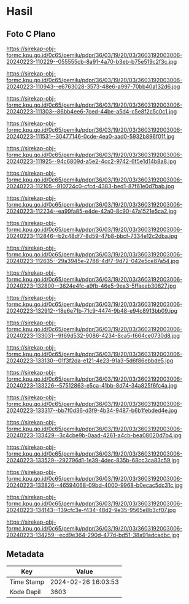 # Hasil

## Foto C Plano

https://sirekap-obj-formc.kpu.go.id/0c65/pemilu/pdpr/36/03/19/20/03/3603192003006-20240223-110229--055555cb-8a91-4a70-b3eb-b75e519c2f3c.jpg

https://sirekap-obj-formc.kpu.go.id/0c65/pemilu/pdpr/36/03/19/20/03/3603192003006-20240223-110943--e6763028-3573-48e6-a997-70bb40a132d6.jpg

https://sirekap-obj-formc.kpu.go.id/0c65/pemilu/pdpr/36/03/19/20/03/3603192003006-20240223-111303--86bb4ee6-7ced-44be-a5d4-c5e8f2c5c0c1.jpg

https://sirekap-obj-formc.kpu.go.id/0c65/pemilu/pdpr/36/03/19/20/03/3603192003006-20240223-111531--30477146-0cde-4ea0-aad0-5932b896f01f.jpg

https://sirekap-obj-formc.kpu.go.id/0c65/pemilu/pdpr/36/03/19/20/03/3603192003006-20240223-111925--94c6809d-a5e2-4cc2-9742-6f5e1d14b8a8.jpg

https://sirekap-obj-formc.kpu.go.id/0c65/pemilu/pdpr/36/03/19/20/03/3603192003006-20240223-112105--910724c0-cfcd-4383-bed1-87f61e0d7bab.jpg

https://sirekap-obj-formc.kpu.go.id/0c65/pemilu/pdpr/36/03/19/20/03/3603192003006-20240223-112234--ea99fa85-e4de-42a0-8c90-47a1521e5ca2.jpg

https://sirekap-obj-formc.kpu.go.id/0c65/pemilu/pdpr/36/03/19/20/03/3603192003006-20240223-112846--b2c48df7-8d59-47b8-bbcf-7334e12c2dba.jpg

https://sirekap-obj-formc.kpu.go.id/0c65/pemilu/pdpr/36/03/19/20/03/3603192003006-20240223-112635--29a3945e-2788-4df7-9d72-042e5ce87a54.jpg

https://sirekap-obj-formc.kpu.go.id/0c65/pemilu/pdpr/36/03/19/20/03/3603192003006-20240223-132800--3624e4fc-a9fb-46e5-9ea3-5ffaeeb30827.jpg

https://sirekap-obj-formc.kpu.go.id/0c65/pemilu/pdpr/36/03/19/20/03/3603192003006-20240223-132912--18e6e71b-71c9-4474-9b48-e94c8913bb09.jpg

https://sirekap-obj-formc.kpu.go.id/0c65/pemilu/pdpr/36/03/19/20/03/3603192003006-20240223-133031--9f69d532-9086-4234-8ca5-f664ce0730d8.jpg

https://sirekap-obj-formc.kpu.go.id/0c65/pemilu/pdpr/36/03/19/20/03/3603192003006-20240223-133130--01f3f2da-e121-4e23-91a3-5d6f86ebbde5.jpg

https://sirekap-obj-formc.kpu.go.id/0c65/pemilu/pdpr/36/03/19/20/03/3603192003006-20240223-133226--57512863-e5ca-41bb-8d74-34a825f6fc4a.jpg

https://sirekap-obj-formc.kpu.go.id/0c65/pemilu/pdpr/36/03/19/20/03/3603192003006-20240223-133317--bb7f0d36-d3f9-4b34-9487-b6b1febded4e.jpg

https://sirekap-obj-formc.kpu.go.id/0c65/pemilu/pdpr/36/03/19/20/03/3603192003006-20240223-133429--3c4cbe9b-0aad-4261-a4cb-bea08020d7b4.jpg

https://sirekap-obj-formc.kpu.go.id/0c65/pemilu/pdpr/36/03/19/20/03/3603192003006-20240223-133529--292796d1-1e39-4dec-835b-68cc3ca83c59.jpg

https://sirekap-obj-formc.kpu.go.id/0c65/pemilu/pdpr/36/03/19/20/03/3603192003006-20240223-133826--46594068-09bd-4000-9968-b0ecac5dc31c.jpg

https://sirekap-obj-formc.kpu.go.id/0c65/pemilu/pdpr/36/03/19/20/03/3603192003006-20240223-134143--139cfc3e-f434-48d2-9e35-9565e8b3cf07.jpg

https://sirekap-obj-formc.kpu.go.id/0c65/pemilu/pdpr/36/03/19/20/03/3603192003006-20240223-134259--ecd9e364-290d-477d-bd51-38a91adcadbc.jpg


## Metadata

| Key        | Value               |
| ---------- | ------------------- |
| Time Stamp | 2024-02-26 16:03:53 |
| Kode Dapil | 3603                |



